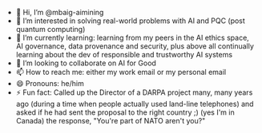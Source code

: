 - 👋 Hi, I’m @mbaig-aimining
- 👀 I’m interested in solving real-world problems with AI and PQC (post quantum computing)
- 🌱 I’m currently learning: learning from my peers in the AI ethics space, AI governance, data provenance and security, plus above all continually learning about the dev of responsible and trustworthy AI systems
- 💞️ I’m looking to collaborate on AI for Good
- 📫 How to reach me: either my work email or my personal email
- 😄 Pronouns: he/him
- ⚡ Fun fact: Called up the Director of a DARPA project many, many years ago (during a time when people actually used land-line telephones) and asked if he had sent the proposal to the right country ;) (yes I'm in Canada) the response, "You're part of NATO aren't you?"
